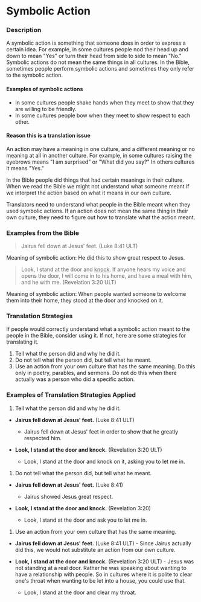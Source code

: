 # Symbolic Action #


### Description

A symbolic action is something that someone does in order to express a certain idea. For example, in some cultures people nod their head up and down to mean "Yes" or turn their head from side to side to mean "No." Symbolic actions do not mean the same things in all cultures. In the Bible, sometimes people perform symbolic actions and sometimes they only refer to the symbolic action.

#### Examples of symbolic actions

* In some cultures people shake hands when they meet to show that they are willing to be friendly.
* In some cultures people bow when they  meet to show respect to each other.

#### Reason this is a translation issue

An action may have a meaning in one culture, and a different meaning or no meaning at all in another culture.  For example, in some cultures raising the eyebrows means "I am surprised" or "What did you say?" In others cultures it means "Yes."

In the Bible people did things that had certain meanings in their culture. When we read the Bible we might not understand what someone meant if we interpret the action based on what it means in our own culture.

Translators need to understand what people in the Bible meant when they used symbolic actions. If an action does not mean the same thing in their own culture, they need to figure out how to translate what the action meant.

### Examples from the Bible

>Jairus fell down at Jesus' feet.  (Luke 8:41 ULT)

Meaning of symbolic action: He did this to show great respect to Jesus.
>Look, I stand at the door and <u>knock</u>. If anyone hears my voice and opens the door, I will come in to his home, and have a meal with him, and he with me. (Revelation 3:20 ULT)

Meaning of symbolic action: When people wanted someone to welcome them into their home, they stood at the door and knocked on it.

### Translation Strategies

If people would correctly understand what a symbolic action meant to the people in the Bible, consider using it. If not, here are some strategies for translating it.

1. Tell what the person did and why he did it.
1. Do not tell what the person did, but tell what he meant.
1. Use an action from your own culture that has the same meaning. Do this only in poetry, parables, and sermons. Do not do this when there actually was a person who did a specific action.

### Examples of Translation Strategies Applied

1. Tell what the person did and why he did it.

  * **Jairus fell down at Jesus' feet.** (Luke 8:41 ULT)
      * Jairus fell down at Jesus' feet in order to show that he greatly respected him.

  * **Look, I stand at the door and knock.** (Revelation 3:20 ULT)
      * Look, I stand at the door and knock on it, asking you to let me in.

1. Do not tell what the person did, but tell what he meant.

  * **Jairus fell down at Jesus' feet.** (Luke 8:41)
      * Jairus showed Jesus great respect.

  * **Look, I stand at the door and knock.** (Revelation 3:20)
      * Look, I stand at the door and ask you to let me in.

1. Use an action from your own culture that has the same meaning.

  * **Jairus fell down at Jesus' feet.** (Luke 8:41 ULT) - Since Jairus actually did this, we would not substitute an action from our own culture.

  * **Look, I stand at the door and knock.** (Revelation 3:20 ULT) -  Jesus was not standing at a real door. Rather he was speaking about wanting to have a relationship with people. So in cultures where it is polite to clear one's throat when wanting to be let into a house, you could use that.
      * Look, I stand at the door and clear my throat.

